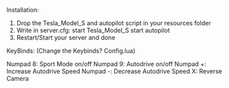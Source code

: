 Installation:

1. Drop the Tesla_Model_S and autopilot script in your resources folder
2. Write in server.cfg:
  start Tesla_Model_S
  start autopilot
3. Restart/Start your server and done


KeyBinds: (Change the Keybinds? Config.lua)

Numpad 8: Sport Mode on/off
Numpad 9: Autodrive on/off
Numpad +: Increase Autodrive Speed
Numpad -: Decrease Autodrive Speed
X: Reverse Camera
